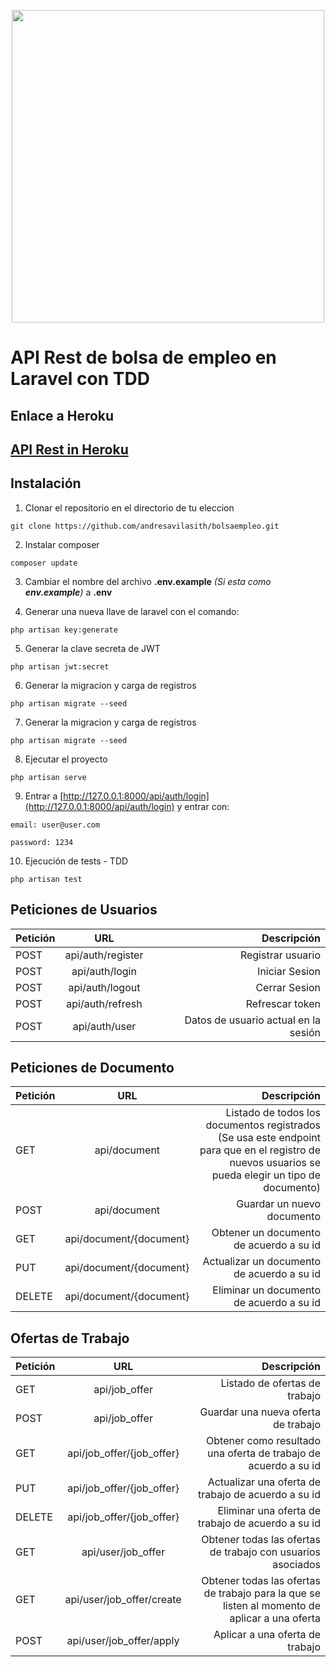 <p align="center"><a href="https://laravel.com" target="_blank"><img src="https://raw.githubusercontent.com/laravel/art/master/logo-lockup/5%20SVG/2%20CMYK/1%20Full%20Color/laravel-logolockup-cmyk-red.svg" width="500"></a></p>



# API Rest de bolsa de empleo en Laravel con TDD

## Enlace a Heroku


## [API Rest in Heroku](https://frozen-garden-70878.herokuapp.com/) 

## Instalación

1. Clonar el repositorio en el directorio de tu eleccion
```
git clone https://github.com/andresavilasith/bolsaempleo.git
```
2. Instalar composer  
```
composer update
```
3. Cambiar el nombre del archivo **.env.example** _(Si esta como **env.example**)_ a **.env**

4. Generar una nueva llave de laravel con el comando:
```
php artisan key:generate
```
5. Generar la clave secreta de JWT
```
php artisan jwt:secret
``````
6. Generar la migracion y carga de registros
```
php artisan migrate --seed
``````

7. Generar la migracion y carga de registros
```
php artisan migrate --seed
``````
8. Ejecutar el proyecto
```
php artisan serve
``````
9. Entrar a [http://127.0.0.1:8000/api/auth/login](http://127.0.0.1:8000/api/auth/login) y entrar con:
```
email: user@user.com
``````
```
password: 1234
``````
10. Ejecución de tests - TDD
```
php artisan test
``````



## Peticiones de Usuarios

|  Petición  |      URL      |  Descripción |
|----------|:-------------:|------:|
|   POST    |  api/auth/register | Registrar usuario |
|   POST    |  api/auth/login | Iniciar Sesion |
|   POST    |  api/auth/logout | Cerrar Sesion |
|   POST    |  api/auth/refresh | Refrescar token |
|   POST    |  api/auth/user | Datos de usuario actual en la sesión |

## Peticiones de Documento

|  Petición  |      URL      |  Descripción |
|----------|:-------------:|------:|
|   GET     |  api/document | Listado de todos los documentos registrados (Se usa este endpoint para que en el registro de nuevos usuarios se pueda elegir un tipo de documento) |
|   POST    |  api/document | Guardar un nuevo documento |
|   GET     |  api/document/{document} | Obtener un documento de acuerdo a su id |
|   PUT     |  api/document/{document} | Actualizar un documento de acuerdo a su id |
|   DELETE     |  api/document/{document} | Eliminar un documento de acuerdo a su id |

## Ofertas de Trabajo 

|  Petición  |      URL      |  Descripción |
|----------|:-------------:|------:|
|   GET    |  api/job_offer | Listado de ofertas de trabajo |
|   POST   |  api/job_offer | Guardar una nueva oferta de trabajo |
|   GET    |  api/job_offer/{job_offer} | Obtener como resultado una oferta de trabajo de acuerdo a su id  |
|   PUT    |  api/job_offer/{job_offer} | Actualizar una oferta de trabajo de acuerdo a su id  |
|   DELETE    |  api/job_offer/{job_offer} | Eliminar una oferta de trabajo de acuerdo a su id  |
|   GET    |  api/user/job_offer | Obtener todas las ofertas de trabajo con usuarios asociados  |
|   GET    |  api/user/job_offer/create | Obtener todas las ofertas de trabajo para la que se listen al momento de aplicar a una oferta  |
|   POST    |  api/user/job_offer/apply | Aplicar a una oferta de trabajo  |